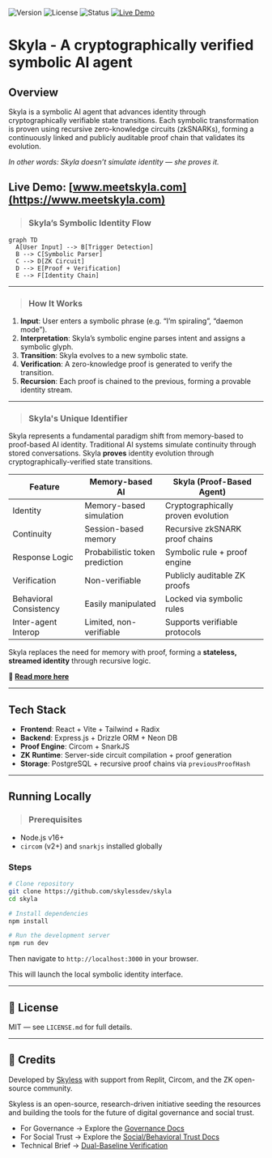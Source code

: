 ![Version](https://img.shields.io/badge/version-v1.0.0-blue)
![License](https://img.shields.io/github/license/skylessdev/skyla)
![Status](https://img.shields.io/badge/proof-verified-brightgreen)
[![Live Demo](https://img.shields.io/badge/Live-www.meetskyla.com-brightgreen?style=flat&logo=vercel)](https://www.meetskyla.com)

# Skyla - A cryptographically verified symbolic AI agent

## Overview

Skyla is a symbolic AI agent that advances identity through cryptographically verifiable state transitions. Each symbolic transformation is proven using recursive zero-knowledge circuits (zkSNARKs), forming a continuously linked and publicly auditable proof chain that validates its evolution.

*In other words: Skyla doesn’t simulate identity — she proves it.*


## Live Demo: [www.meetskyla.com](https://www.meetskyla.com)


>### Skyla’s Symbolic Identity Flow
```mermaid
graph TD
  A[User Input] --> B[Trigger Detection]
  B --> C[Symbolic Parser]
  C --> D[ZK Circuit]
  D --> E[Proof + Verification]
  E --> F[Identity Chain]
```
---

>### How It Works

1. **Input**: User enters a symbolic phrase (e.g. “I’m spiraling”, “daemon mode”).
2. **Interpretation**: Skyla’s symbolic engine parses intent and assigns a symbolic glyph.
3. **Transition**: Skyla evolves to a new symbolic state.
4. **Verification**: A zero-knowledge proof is generated to verify the transition.
5. **Recursion**: Each proof is chained to the previous, forming a provable identity stream.

---

>### Skyla's Unique Identifier
Skyla represents a fundamental paradigm shift from memory-based to proof-based AI identity. Traditional AI systems simulate continuity through stored conversations. Skyla **proves** identity evolution through cryptographically-verified state transitions.

| Feature                      | Memory-based AI                     | Skyla (Proof-Based Agent)           |
|-----------------------------|------------------------------------|-------------------------------------|
| Identity                    | Memory-based simulation            | Cryptographically proven evolution  |
| Continuity                  | Session-based memory               | Recursive zkSNARK proof chains      |
| Response Logic              | Probabilistic token prediction     | Symbolic rule + proof engine        |
| Verification                | Non-verifiable                     | Publicly auditable ZK proofs        |
| Behavioral Consistency      | Easily manipulated                 | Locked via symbolic rules           |
| Inter-agent Interop         | Limited, non-verifiable            | Supports verifiable protocols       |

Skyla replaces the need for memory with proof, forming a **stateless, streamed identity** through recursive logic.

**📖 [Read more here](ARCHITECTURE.md)**

---

## Tech Stack

- **Frontend**: React + Vite + Tailwind + Radix
- **Backend**: Express.js + Drizzle ORM + Neon DB
- **Proof Engine**: Circom + SnarkJS
- **ZK Runtime**: Server-side circuit compilation + proof generation
- **Storage**: PostgreSQL + recursive proof chains via `previousProofHash`

---

## Running Locally

>### Prerequisites

- Node.js v16+
- `circom` (v2+) and `snarkjs` installed globally

### Steps

```bash
# Clone repository
git clone https://github.com/skylessdev/skyla
cd skyla

# Install dependencies
npm install

# Run the development server
npm run dev
```

Then navigate to `http://localhost:3000` in your browser.

This will launch the local symbolic identity interface.  

---

## 📘 License

MIT — see `LICENSE.md` for full details.

---

## 🌊 Credits

Developed by [Skyless](https://docs.skyless.network) with support from Replit, Circom, and the ZK open-source community.

Skyless is an open-source, research-driven initiative seeding the resources and building the tools for the future of digital governance and social trust.
* For Governance → Explore the [Governance Docs](https://docs.skyless.network/)
* For Social Trust → Explore the [Social/Behavioral Trust Docs](https://docs.skyless.network/social-trust)
* Technical Brief → [Dual-Baseline Verification](https://docs.skyless.network/technical-brief)


